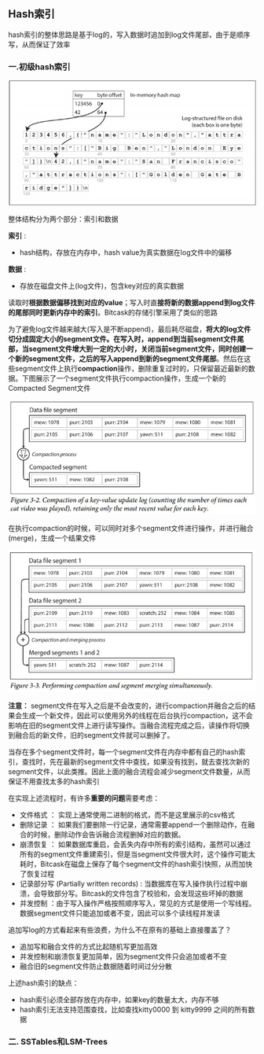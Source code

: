## Hash索引
hash索引的整体思路是基于log的，写入数据时追加到log文件尾部，由于是顺序写，从而保证了效率
### 一.初级hash索引

![](images/1.jpg)


整体结构分为两个部分：索引和数据

**索引** :
- hash结构，存放在内存中，hash value为真实数据在log文件中的偏移

**数据** :
- 存放在磁盘文件上(log文件)，包含key对应的真实数据

读取时**根据数据偏移找到对应的value**；写入时直**接将新的数据append到log文件的尾部同时更新内存中的索引**。Bitcask的存储引擎采用了类似的思路

为了避免log文件越来越大(写入是不断append)，最后耗尽磁盘，**将大的log文件切分成固定大小的segment文件。在写入时，append到当前segment文件尾部，当segment文件增大到一定的大小时，关闭当前segment文件，同时创建一个新的segment文件，之后的写入append到新的segment文件尾部**。然后在这些segment文件上执行**compaction**操作，删除重复过时的，只保留最近最新的数据。下图展示了一个segment文件执行compaction操作，生成一个新的Compacted Segment文件

![](images/2.jpg)


在执行compaction的时候，可以同时对多个segment文件进行操作，并进行融合(merge)，生成一个结果文件

![](images/3.jpg)


**注意：** segment文件在写入之后是不会改变的，进行compaction并融合之后的结果会生成一个新文件，因此可以使用另外的线程在后台执行compaction，这不会影响在旧的segment文件上进行读写操作。当融合流程完成之后，读操作将切换到融合后的新文件，旧的segment文件就可以删掉了。

当存在多个segment文件时，每一个segment文件在内存中都有自己的hash索引，查找时，先在最新的segment文件中查找，如果没有找到，就去查找次新的segment文件，以此类推。因此上面的融合流程会减少segment文件数量，从而保证不用查找太多的hash索引


在实现上述流程时，有许多**重要的问题**需要考虑：
- 文件格式 ： 实现上通常使用二进制的格式，而不是这里展示的csv格式
- 删除记录 ： 如果我们要删除一行记录，通常需要append一个删除动作，在融合的时候，删除动作会告诉融合流程删掉对应的数据。
- 崩溃恢复 ： 如果数据库重启，会丢失内存中所有的索引结构，虽然可以通过所有的segment文件重建索引，但是当segment文件很大时，这个操作可能太耗时，Bitcask在磁盘上保存了每个segment文件的hash索引快照，从而加快了恢复过程
- 记录部分写 (Partially written records) : 当数据库在写入操作执行过程中崩溃，会导致部分写。Bitcask的文件包含了校验和，会发现这些坏掉的数据
- 并发控制 ：由于写入操作严格按照顺序写入，常见的方式是使用一个写线程。数据segment文件只能追加或者不变，因此可以多个读线程并发读

追加写log的方式看起来有些浪费，为什么不在原有的基础上直接覆盖了？
- 追加写和融合文件的方式比起随机写更加高效
- 并发控制和崩溃恢复更加简单，因为segment文件只会追加或者不变
- 融合旧的segment文件防止数据随着时间过分分散

上述hash索引的缺点：
- hash索引必须全部存放在内存中，如果key的数量太大，内存不够
- hash索引无法支持范围查找，比如查找kitty0000 到 kitty9999 之间的所有数据

### 二. SSTables和LSM-Trees
